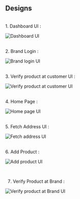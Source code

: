## Designs 

<br> 
1. Dashboard UI : 
<br>

![Dashboard UI](https://github.com/SURAJPATIL6088/Fake-Product-Identification-Using-Blockchain/assets/78692972/2beab68f-5853-4f31-beab-20e25318aeb4)

<br>   
2. Brand Login : 

![Brand login UI](https://github.com/SURAJPATIL6088/Fake-Product-Identification-Using-Blockchain/assets/78692972/484c3db1-2829-4d27-ac48-6190796546a6)

<br> 
3. Verify product at customer UI :

![Verify product at customer UI](https://github.com/SURAJPATIL6088/Fake-Product-Identification-Using-Blockchain/assets/78692972/763b0bfc-a054-4c78-acf1-44aa932b723c)

<br> 
4. Home Page :

![Home page UI](https://github.com/SURAJPATIL6088/Fake-Product-Identification-Using-Blockchain/assets/78692972/56ce2d51-adca-4d35-8bcf-0e8d167f01b4)

<br> 
5. Fetch Address UI :

![Fetch address UI](https://github.com/SURAJPATIL6088/Fake-Product-Identification-Using-Blockchain/assets/78692972/3a971384-a2f5-41fe-a374-ba747429c1c2)


<br>
6. Add Product :

![Add product UI](https://github.com/SURAJPATIL6088/Fake-Product-Identification-Using-Blockchain/assets/78692972/ff93b08a-f1a5-47e1-9fc7-6b7e31463bed)

<br>

7. Verify Product at Brand :
   
![Verify product at Brand UI](https://github.com/SURAJPATIL6088/Fake-Product-Identification-Using-Blockchain/assets/78692972/45f208c7-90c0-47b9-b633-95cdb7f2b41f)
   
<br> 

